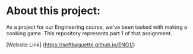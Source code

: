 # About this project:

As a project for our Engineering course, we've been tasked with making a cooking game. This repository represents part 1 of that assignment.

[Website Link] (https://softbaguette.github.io/ENG1/)
